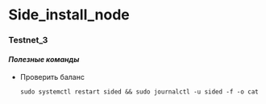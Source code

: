 # Side_install_node
### Testnet_3
#### _Полезные команды_

* Проверить баланс
  ```
  sudo systemctl restart sided && sudo journalctl -u sided -f -o cat
  ```
